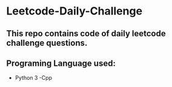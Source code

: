 # Leetcode-Daily-Challenge
## This repo contains code of daily leetcode challenge questions.
## Programing Language used:
- Python 3
-Cpp
